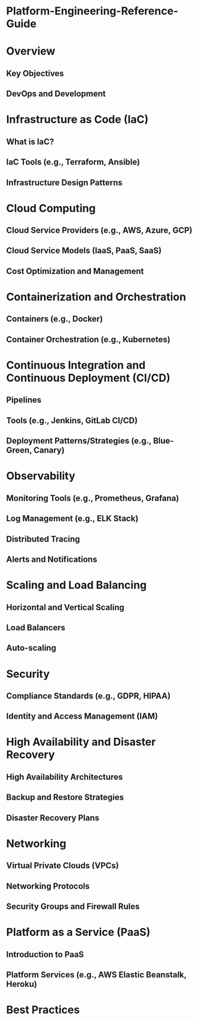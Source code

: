 # Platform-Engineering-Reference-Guide

# Overview
  ## Key Objectives
  ## DevOps and Development

# Infrastructure as Code (IaC)
  ## What is IaC?
  ## IaC Tools (e.g., Terraform, Ansible)
  ## Infrastructure Design Patterns

# Cloud Computing
  ## Cloud Service Providers (e.g., AWS, Azure, GCP)
  ## Cloud Service Models (IaaS, PaaS, SaaS)
  ## Cost Optimization and Management

# Containerization and Orchestration
  ## Containers (e.g., Docker)
  ## Container Orchestration (e.g., Kubernetes)

# Continuous Integration and Continuous Deployment (CI/CD)
  ## Pipelines
  ## Tools (e.g., Jenkins, GitLab CI/CD)
  ## Deployment Patterns/Strategies (e.g., Blue-Green, Canary)

# Observability
  ## Monitoring Tools (e.g., Prometheus, Grafana)
  ## Log Management (e.g., ELK Stack)
  ## Distributed Tracing
  ## Alerts and Notifications

# Scaling and Load Balancing
  ## Horizontal and Vertical Scaling
  ## Load Balancers
  ## Auto-scaling

# Security
  ## Compliance Standards (e.g., GDPR, HIPAA)
  ## Identity and Access Management (IAM)

# High Availability and Disaster Recovery
  ## High Availability Architectures
  ## Backup and Restore Strategies
  ## Disaster Recovery Plans

# Networking
  ## Virtual Private Clouds (VPCs)
  ## Networking Protocols
  ## Security Groups and Firewall Rules

# Platform as a Service (PaaS)
  ## Introduction to PaaS
  ## Platform Services (e.g., AWS Elastic Beanstalk, Heroku)

# Best Practices
